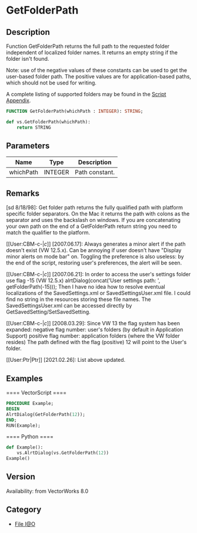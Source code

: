 # GetFolderPath

## Description
Function GetFolderPath returns the full path to the requested folder independent of localized folder names. It returns an empty string if the folder isn't found.

Note:
use of the negative values of these constants can be used to get the user-based folder path.  The positive values are for application-based paths, which should not be used for writing.

A complete listing of supported folders may be found in the [Script Appendix](../Appendix/pages/Appendix%20J%20-%20Folder%20Indexes.md).

```pascal
FUNCTION GetFolderPath(whichPath : INTEGER): STRING;
```

```python
def vs.GetFolderPath(whichPath):
    return STRING
```

## Parameters
|Name|Type|Description|
|---|---|---|
|whichPath|INTEGER|Path constant.|

## Remarks
[sd 8/18/98]:
Get folder path returns the fully qualified path with platform specific folder separators. On the Mac it returns the path with colons as the separator and uses the backslash on windows. If you are concatenating your own path on the end of a GetFolderPath return string you need to match the qualifier to the platform.

[[User:CBM-c-|_c_]] [2007.06.17]: 
Always generates a minor alert if the path doesn't exist (VW 12.5.x). Can be annoying if user doesn't have "Display minor alerts on mode bar" on. Toggling the preference is also useless: by the end of the script, restoring user's preferences, the alert will be seen. 

[[User:CBM-c-|_c_]] [2007.06.21]: 
In order to access the user's settings folder use flag -15 (VW 12.5.x)
alrtDialog(concat('User settings path: ', getFolderPath(-15)));
Then I have no idea how to resolve eventual localizations of the SavedSettings.xml or SavedSettingsUser.xml file. I could find no string in the resources storing these file names. The SavedSettingsUser.xml can be accessed directly by GetSavedSetting/SetSavedSetting.

[[User:CBM-c-|_c_]] [2008.03.29]: 
Since VW 13 the flag system has been expanded:
negative flag number: user's folders (by default in Application Support)
positive flag number: application folders (where the VW folder resides)
The path defined with the flag (positive) 12 will point to the User's folder.

[[User:Ptr|Ptr]] [2021.02.26]:
List above updated.

## Examples
==== VectorScript ====
```pascal
PROCEDURE Example;
BEGIN
AlrtDialog(GetFolderPath(12));
END;
RUN(Example);
```
==== Python ====
```python
def Example():
	vs.AlrtDialog(vs.GetFolderPath(12))
Example()
```

## Version
Availability: from VectorWorks 8.0

## Category
* [File I@O](../Categories/File%20IO.md)

